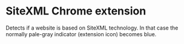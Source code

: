 # SiteXML Chrome extension

Detects if a website is based on SiteXML technology. In that case the normally pale-gray indicator (extension icon) becomes blue.